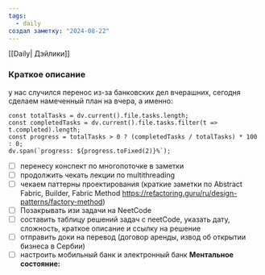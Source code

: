 ```yaml
---
tags:
  - daily
создал заметку: "2024-08-22"
---
```

[[Daily| Дэйлики]]
### Краткое описание
у нас случился перенос из-за банковских дел вчерашних, сегодня сделаем намеченный план на вчера, а именно:

```dataviewjs
const totalTasks = dv.current().file.tasks.length;
const completedTasks = dv.current().file.tasks.filter(t => t.completed).length;
const progress = totalTasks > 0 ? (completedTasks / totalTasks) * 100 : 0;
dv.span(`progress: ${progress.toFixed(2)}%`);
```
- [ ] перенесу конспект по многопоточке в заметки
- [ ] продолжить чекать лекции по multithreading
- [ ] чекаем паттерны проектирования (краткие заметки по Abstract Fabric, Builder, Fabric Method https://refactoring.guru/ru/design-patterns/factory-method)
- [ ] Позакрывать изи задачи на NeetCode
- [ ] составить таблицу решений задач с neetCode, указать дату, сложность, краткое описание и ссылку на решение
- [ ] отправить доки на перевод (договор аренды, извод об открытии бизнеса в Сербии)
- [ ] настроить мобильный банк и электронный банк
**Ментальное состояние:**
